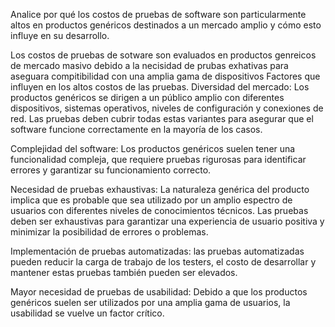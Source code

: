 Analice por qué los costos de pruebas de software son particularmente altos
en productos genéricos destinados a un mercado amplio y cómo esto influye
en su desarrollo.

 Los costos de pruebas de sotware son evaluados en productos genreicos de mercado masivo debido a la necisidad de prubas exhativas para aseguara compitibilidad con una amplia gama de dispositivos
 Factores que influyen en los altos costos de las pruebas.
Diversidad del mercado:
Los productos genéricos se dirigen a un público amplio con diferentes dispositivos, sistemas operativos, niveles de configuración y conexiones de red. Las pruebas deben cubrir todas estas variantes para asegurar que el software funcione correctamente en la mayoría de los casos. 

Complejidad del software:
Los productos genéricos suelen tener una funcionalidad compleja, que requiere pruebas rigurosas para identificar errores y garantizar su funcionamiento correcto. 

Necesidad de pruebas exhaustivas:
La naturaleza genérica del producto implica que es probable que sea utilizado por un amplio espectro de usuarios con diferentes niveles de conocimientos técnicos. Las pruebas deben ser exhaustivas para garantizar una experiencia de usuario positiva y minimizar la posibilidad de errores o problemas.

Implementación de pruebas automatizadas:
las pruebas automatizadas pueden reducir la carga de trabajo de los testers, el costo de desarrollar y mantener estas pruebas también pueden ser elevados. 

Mayor necesidad de pruebas de usabilidad:
Debido a que los productos genéricos suelen ser utilizados por una amplia gama de usuarios, la usabilidad se vuelve un factor crítico.
 
